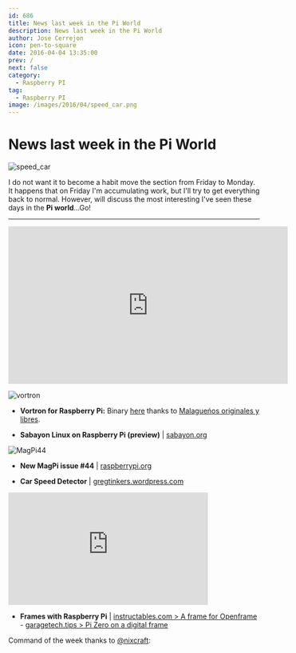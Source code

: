 ```yaml
---
id: 686
title: News last week in the Pi World
description: News last week in the Pi World
author: Jose Cerrejon
icon: pen-to-square
date: 2016-04-04 13:35:00
prev: /
next: false
category:
  - Raspberry PI
tag:
  - Raspberry PI
image: /images/2016/04/speed_car.png
---
```


# News last week in the Pi World

![speed_car](/images/2016/04/speed_car.png)

I do not want it to become a habit move the section from Friday to Monday. It happens that on Friday I'm accumulating work, but I'll try to get everything back to normal. However, will discuss the most interesting I've seen these days in the **Pi world**...Go!

- - -
<iframe width="560" height="315" src="https://www.youtube.com/embed/aeWna6wTkU8?rel=0&amp;showinfo=0" frameborder="0" allowfullscreen></iframe>

![vortron](/images/2016/04/vortongame.png)

* **Vortron for Raspberry Pi:** Binary [here](https://app.box.com/s/a7ja91zvf83i3xvrotnpoqlz9o3e9702) thanks to [Malague&nacute;os originales y libres](http://malagaoriginal.blogspot.com.es/2016/03/resucitando-vorton-el-remake-de-highway.html).

* **Sabayon Linux on Raspberry Pi (preview)** | [sabayon.org](https://www.sabayon.org/latest)

![MagPi44](/images/2016/04/MagPi44.png)

* **New MagPi issue #44** | [raspberrypi.org](https://www.raspberrypi.org/magpi/issues/44/)

* **Car Speed Detector** | [gregtinkers.wordpress.com](https://gregtinkers.wordpress.com/2016/03/25/car-speed-detector/)

<iframe width="400" height="225" src="https://www.youtube.com/embed/ONaGV-oAJD4?rel=0&amp;showinfo=0" frameborder="0" allowfullscreen></iframe>

* **Frames with Raspberry Pi** | [instructables.com > A frame for Openframe](http://www.instructables.com/id/A-Frame-for-Openframe/?ALLSTEPS) - [garagetech.tips > Pi Zero on a digital frame](http://garagetech.tips/pizero-on-digital-frame/)

Command of the week thanks to [@nixcraft](https://twitter.com/nixcraft/):


